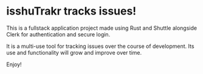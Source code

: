 # isshuTrakr tracks issues! 


This is a fullstack application project made using Rust and Shuttle alongside Clerk for authentication and secure login.

It is a multi-use tool for tracking issues over the course of development. Its use and functionality will grow and improve over time.

Enjoy!
